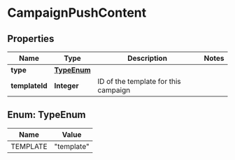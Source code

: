 

# CampaignPushContent

## Properties

Name | Type | Description | Notes
------------ | ------------- | ------------- | -------------
**type** | [**TypeEnum**](#TypeEnum) |  | 
**templateId** | **Integer** | ID of the template for this campaign | 



## Enum: TypeEnum

Name | Value
---- | -----
TEMPLATE | &quot;template&quot;



